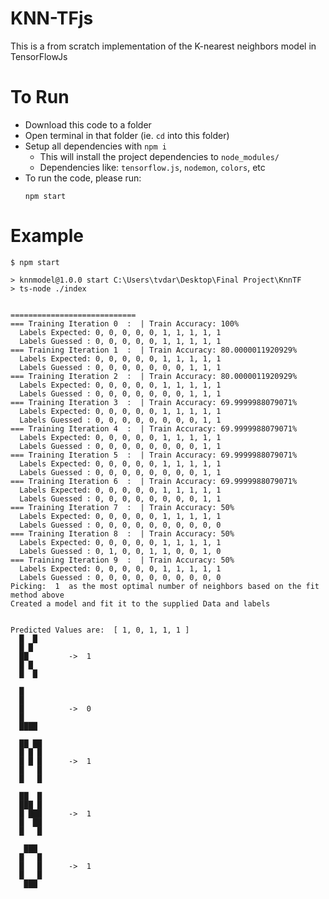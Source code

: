 # KNN-TFjs
This is a from scratch implementation of the K-nearest neighbors model in TensorFlowJs

# To Run
- Download this code to a folder
- Open terminal in that folder (ie. `cd` into this folder)
- Setup all dependencies with `npm i`
  - This will install the project dependencies to `node_modules/`
  - Dependencies like: `tensorflow.js`, `nodemon`, `colors`, etc
- To run the code, please run:
  ```shell
  npm start
  ```

# Example
```shell
$ npm start

> knnmodel@1.0.0 start C:\Users\tvdar\Desktop\Final Project\KnnTF
> ts-node ./index


============================
=== Training Iteration 0  :  | Train Accuracy: 100%
  Labels Expected: 0, 0, 0, 0, 0, 1, 1, 1, 1, 1
  Labels Guessed : 0, 0, 0, 0, 0, 1, 1, 1, 1, 1
=== Training Iteration 1  :  | Train Accuracy: 80.0000011920929%
  Labels Expected: 0, 0, 0, 0, 0, 1, 1, 1, 1, 1
  Labels Guessed : 0, 0, 0, 0, 0, 0, 0, 1, 1, 1
=== Training Iteration 2  :  | Train Accuracy: 80.0000011920929%
  Labels Expected: 0, 0, 0, 0, 0, 1, 1, 1, 1, 1
  Labels Guessed : 0, 0, 0, 0, 0, 0, 0, 1, 1, 1
=== Training Iteration 3  :  | Train Accuracy: 69.9999988079071%
  Labels Expected: 0, 0, 0, 0, 0, 1, 1, 1, 1, 1
  Labels Guessed : 0, 0, 0, 0, 0, 0, 0, 0, 1, 1
=== Training Iteration 4  :  | Train Accuracy: 69.9999988079071%
  Labels Expected: 0, 0, 0, 0, 0, 1, 1, 1, 1, 1
  Labels Guessed : 0, 0, 0, 0, 0, 0, 0, 0, 1, 1
=== Training Iteration 5  :  | Train Accuracy: 69.9999988079071%
  Labels Expected: 0, 0, 0, 0, 0, 1, 1, 1, 1, 1
  Labels Guessed : 0, 0, 0, 0, 0, 0, 0, 0, 1, 1
=== Training Iteration 6  :  | Train Accuracy: 69.9999988079071%
  Labels Expected: 0, 0, 0, 0, 0, 1, 1, 1, 1, 1
  Labels Guessed : 0, 0, 0, 0, 0, 0, 0, 0, 1, 1
=== Training Iteration 7  :  | Train Accuracy: 50%
  Labels Expected: 0, 0, 0, 0, 0, 1, 1, 1, 1, 1
  Labels Guessed : 0, 0, 0, 0, 0, 0, 0, 0, 0, 0
=== Training Iteration 8  :  | Train Accuracy: 50%
  Labels Expected: 0, 0, 0, 0, 0, 1, 1, 1, 1, 1
  Labels Guessed : 0, 1, 0, 0, 1, 1, 0, 0, 1, 0
=== Training Iteration 9  :  | Train Accuracy: 50%
  Labels Expected: 0, 0, 0, 0, 0, 1, 1, 1, 1, 1
  Labels Guessed : 0, 0, 0, 0, 0, 0, 0, 0, 0, 0
Picking:  1  as the most optimal number of neighbors based on the fit method above
Created a model and fit it to the supplied Data and labels


Predicted Values are:  [ 1, 0, 1, 1, 1 ]
  █  █ 
  █ █  
  ██         ->  1
  █ █  
  █  █ 

  █    
  █    
  █          ->  0
  █    
  ████ 

  ██ ██
  █ █ █
  █ █ █      ->  1
  █   █
  █   █

  ██  █
  ███ █
  █ ███      ->  1
  █  ██
  █   █

   ███ 
  █   █
  █   █      ->  1
  █   █
   ███ 
                                                      
   ```
